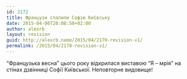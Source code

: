 ```yaml
---
id: 2172
title: Французи спалили Софію Київську
date: 2015-04-06T20:08:50+02:00
author: alexrb
layout: revision
guid: http://alexrb.name/2015/04/2170-revision-v1/
permalink: /2015/04/2170-revision-v1/
---
```

&#8220;Французька весна&#8221; цього року відкрилася виставою &#8220;Я &#8211; мрія&#8221; на стінах дзвінниці Софії Київської. Неповторне видовище!